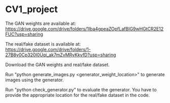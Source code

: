 # CV1_project

The GAN weights are available at: https://drive.google.com/drive/folders/1Iba4gpeaZOpfLafBIG9wHGtCR2E12FUC?usp=sharing

The real/fake dataset is available at: https://drive.google.com/drive/folders/1-27B8y0Cp320I0Uqi_ak7mZvMRyKkyfD?usp=sharing

Download the GAN weights and real/fake dataset.

Run "python generate_images.py <generator_weight_location>" to generate images using the generator.

Run "python check_generator.py" to evaluate the generator. You have to provide the appropriate location for the real/fake dataset in the code.

